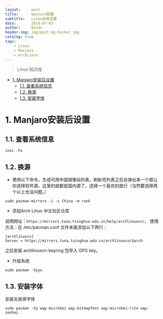 ```yaml
---
layout:     post
title:      manjaro配置
subtitle:   Linux安装设置
date:       2019-07-03
author:     Winds
header-img: img/post-bg-hacker.jpg
catalog: true
tags:
    - Linux
    - Manjaro
    - ArchLinux
---
```


>Linux 知识库

<!-- TOC -->

- [1. Manjaro安装后设置](#1-manjaro安装后设置)
    - [1.1. 查看系统信息](#11-查看系统信息)
    - [1.2. 换源](#12-换源)
    - [1.3. 安装字体](#13-安装字体)

<!-- /TOC -->

# 1. Manjaro安装后设置

## 1.1. 查看系统信息

```shell
inxi -Fx
```

## 1.2. 换源

* 使用以下命令，生成可用中国镜像站列表，刷新完列表之后会弹出来一个框让你选择软件源，这里的就都是国内源了，选择一个喜欢的就行（当然要选择两个以上也没问题。）

```shell
sudo pacman-mirrors -i -c China -m rank
```

* 添加Arch Linux 中文社区仓库

说明网址：`https://mirrors.tuna.tsinghua.edu.cn/help/archlinuxcn/`，
使用方法：在 /etc/pacman.conf 文件末尾添加以下两行：

```
[archlinuxcn]
Server = https://mirrors.tuna.tsinghua.edu.cn/archlinuxcn/$arch
```

之后安装 archlinuxcn-keyring 包导入 GPG key。

* 升级系统

```shell
sudo pacman -Syyu
```

## 1.3. 安装字体

安装文泉驿字体

```shell
sudo pacman -Sy wqy-microhei wqy-bitmapfont wqy-microhei-lite wqy-zenhei
```
